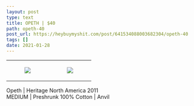 ```yaml
---
layout: post
type: text
title: OPETH | $40
path: opeth-40
post_url: https://heybuymyshit.com/post/641534088003682304/opeth-40
tags: []
date: 2021-01-28
---
```




<table style="width:100%;"><tr><td style="vertical-align:top;">
      <figure class="tmblr-full" data-orig-height="2048" data-orig-width="1365" data-orig-src="https://concertshirts.netlify.app/shirts/0365/0365-01.jpg"><img src="https://64.media.tumblr.com/9053d5094aac3c59cefed83e0cf29afd/0ab720f37ea7e054-56/s540x810/cbf0d5d025914507cbbe0c0b86c3336d3bae02de.jpg" data-orig-height="2048" data-orig-width="1365" data-orig-src="https://concertshirts.netlify.app/shirts/0365/0365-01.jpg"/></figure></td>
    <td style="vertical-align:top;">
      <figure class="tmblr-full" data-orig-height="2048" data-orig-width="1365" data-orig-src="https://concertshirts.netlify.app/shirts/0365/0365-02.jpg"><img src="https://64.media.tumblr.com/5214fd10056ef974d3678ed192a2533a/0ab720f37ea7e054-16/s540x810/ba1fa9c1f8d56a276261278f91b7a2ebd09a81dd.jpg" data-orig-height="2048" data-orig-width="1365" data-orig-src="https://concertshirts.netlify.app/shirts/0365/0365-02.jpg"/></figure></td>
  </tr></table><p>
  Opeth | Heritage North America 2011<br/>MEDIUM | Preshrunk 100% Cotton | Anvil
</p>
